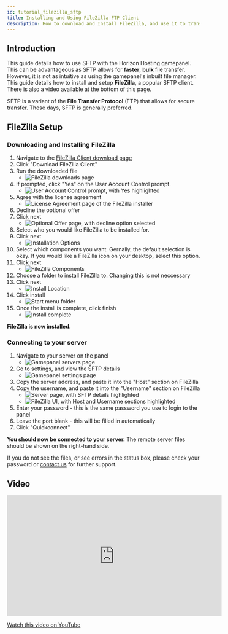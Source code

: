 ```yaml
---
id: tutorial_filezilla_sftp
title: Installing and Using FileZilla FTP Client
description: How to download and Install FileZilla, and use it to transfer files to your server.
---
```


## Introduction
This guide details how to use SFTP with the Horizon Hosting gamepanel. This can be advantageous as SFTP allows for **faster**, **bulk** file transfer. However, it is not as intuitive as using the gamepanel's inbuilt file manager. This guide details how to install and setup **FileZilla**, a popular SFTP client. There is also a video available at the bottom of this page.

SFTP is a variant of the **File Transfer Protocol** (FTP) that allows for secure transfer. These days, SFTP is generally preferred.

## FileZilla Setup
### Downloading and Installing FileZilla
1. Navigate to the [FileZilla Client download page](https://filezilla-project.org/download.php)
2. Click "Download FileZilla Client"
3. Run the downloaded file
   - ![FileZilla downloads page](https://archive.horizonnetworks.uk/Resources/Documentation/Using%20SFTP/1FileZilla%20Download.png)
4. If prompted, click "Yes" on the User Account Control prompt.
   - ![User Account Control prompt, with Yes highlighted](https://archive.horizonnetworks.uk/Resources/Documentation/Using%20SFTP/2Windows%20Prompt.png)
5. Agree with the license agreement
   - ![License Agreement page of the FileZilla installer](https://archive.horizonnetworks.uk/Resources/Documentation/Using%20SFTP/3Installer%20Accept.png)
6. Decline the optional offer
7. Click next
   - ![Optional Offer page, with decline option selected](https://archive.horizonnetworks.uk/Resources/Documentation/Using%20SFTP/4Installer%20Decline%20Offer.png)
8. Select who you would like FileZilla to be installed for.
9. Click next
   - ![Installation Options](https://archive.horizonnetworks.uk/Resources/Documentation/Using%20SFTP/5Installation%20Options.png)
10. Select which components you want. Gernally, the default selection is okay. If you would like a FileZilla icon on your desktop, select this option.
11. Click next
    - ![FileZilla Components](https://archive.horizonnetworks.uk/Resources/Documentation/Using%20SFTP/6Installer%20Components.png)
12. Choose a folder to install FileZilla to. Changing this is not neccessary
13. Click next
    - ![Install Location](https://archive.horizonnetworks.uk/Resources/Documentation/Using%20SFTP/7Installer%20Install%20Location.png)
14. Click install
    - ![Start menu folder](https://archive.horizonnetworks.uk/Resources/Documentation/Using%20SFTP/8Installer%20Start%20Menu%20Folder.png)
15. Once the install is complete, click finish
    - ![Install complete](https://archive.horizonnetworks.uk/Resources/Documentation/Using%20SFTP/9Installer%20Completion.png)

**FileZilla is now installed.**

### Connecting to your server
1. Navigate to your server on the panel
   - ![Gamepanel servers page](https://archive.horizonnetworks.uk/Resources/Documentation/Using%20SFTP/10Horizon%20Panel%20Servers.png)
2. Go to settings, and view the SFTP details
   - ![Gamepanel settings page](https://archive.horizonnetworks.uk/Resources/Documentation/Using%20SFTP/11Horizon%20Panel%20Server%20Settings.png)
3. Copy the server address, and paste it into the "Host" section on FileZilla
4. Copy the username, and paste it into the "Username" section on FileZilla
   - ![Server page, with SFTP details highlighted](https://archive.horizonnetworks.uk/Resources/Documentation/Using%20SFTP/12Horizon%20Panel%20SFTP%20Details.png)
   - ![FileZilla UI, with Host and Username sections highlighted](https://archive.horizonnetworks.uk/Resources/Documentation/Using%20SFTP/13FileZilla%20Connection%20Details.png)
5. Enter your password - this is the same password you use to login to the panel
6. Leave the port blank - this will be filled in automatically
7. Click "Quickconnect"

**You should now be connected to your server.** The remote server files should be shown on the right-hand side. 

If you do not see the files, or see errors in the status box, please check your password or [contact us](https://hrzn.link/getting_support) for further support.


## Video 

<iframe width="560" height="315" src="https://www.youtube.com/embed/Ex3IiPE1Eg8" title="YouTube video player" frameborder="0" allow="accelerometer; autoplay; clipboard-write; encrypted-media; gyroscope; picture-in-picture; web-share" allowfullscreen></iframe>

[Watch this video on YouTube](https://www.youtube.com/watch?v=Ex3IiPE1Eg8)